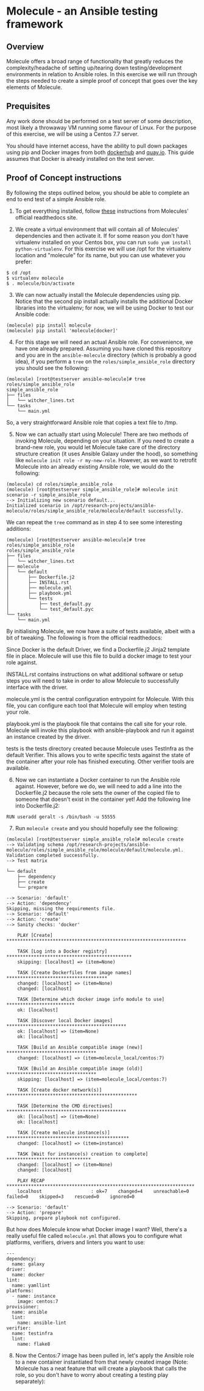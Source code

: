 # Molecule - an Ansible testing framework

## Overview
Molecule offers a broad range of functionality that greatly reduces the complexity/headache of setting up/tearing down 
testing/development environments in relation to Ansible roles. In this exercise we will run through the steps needed
to create a simple proof of concept that goes over the key elements of Molecule.

## Prequisites
Any work done should be performed on a test server of some description, most likely a throwaway VM running some flavour of
Linux. For the purpose of this exercise, we will be using a Centos 7.7 server. 

You should have internet access, have the ability to pull down packages using pip and Docker images from both
[dockerhub](https://hub.docker.com/) and [quay.io](https://quay.io). This guide assumes that Docker is already installed on the test server.

## Proof of Concept instructions
By following the steps outlined below, you should be able to complete an end to end test of a simple Ansible role. 

  1. To get everything installed, follow [these](https://molecule.readthedocs.io/en/stable/installation.html#install) instructions from Molecules' official readthedocs site.

  2. We create a virtual environment that will contain all of Molecules' dependencies and then activate it. If for some reason you don't have virtualenv installed on your Centos box, you can run `sudo yum install python-virtualenv`. For this exercise we will use /opt for the virtualenv location and "molecule" for its name, but you can use whatever you prefer:

```
$ cd /opt
$ virtualenv molecule 
$ . molecule/bin/activate
```
	

  3. We can now actually install the Molecule dependencies using pip. Notice that the second pip install actually installs the additional Docker libraries into the virtualenv; for now, we will be using Docker to test our Ansible code:

```
(molecule) pip install molecule
(molecule) pip install 'molecule[docker]'
```

  4. For this stage we will need an actual Ansible role. For convenience, we have one already prepared. Assuming you have cloned this repository and you are in the `ansible-molecule` directory (which is probably a good idea), if you perform a `tree` on the `roles/simple_ansible_role` directory you should see the following:

```
(molecule) [root@testserver ansible-molecule]# tree roles/simple_ansible_role
simple_ansible_role
├── files
│   └── witcher_lines.txt
└── tasks
    └── main.yml
```

So, a very straightforward Ansible role that copies a text file to /tmp.

  5. Now we can actually start using Molecule! There are two methods of invoking Molecule, depending on your situation. If you need to create a brand-new role, you would let Molecule take care of the directory structure creation (it uses Ansible Galaxy under the hood), so something like `molecule init role -r my-new-role`. However, as we want to retrofit Molecule into an already existing Ansible role, we would do the following:

```
(molecule) cd roles/simple_ansible_role
(molecule) [root@testserver simple_ansible_role]# molecule init scenario -r simple_ansible_role
--> Initializing new scenario default...
Initialized scenario in /opt/research-projects/ansible-molecule/roles/simple_ansible_role/molecule/default successfully.
```

We can repeat the `tree` command as in step 4 to see some interesting additions:

```
(molecule) [root@testserver ansible-molecule]# tree roles/simple_ansible_role
roles/simple_ansible_role
├── files
│   └── witcher_lines.txt
├── molecule
│   └── default
│       ├── Dockerfile.j2
│       ├── INSTALL.rst
│       ├── molecule.yml
│       ├── playbook.yml
│       └── tests
│           ├── test_default.py
│           └── test_default.pyc
└── tasks
    └── main.yml
```

By initialising Molecule, we now have a suite of tests available, albeit with a bit of tweaking. The following is from the official readthedocs:

  Since Docker is the default Driver, we find a Dockerfile.j2 Jinja2 template file in place. Molecule will use this file to build a docker image to test your role against.

  INSTALL.rst contains instructions on what additional software or setup steps you will need to take in order to allow Molecule to successfully interface with the driver.

  molecule.yml is the central configuration entrypoint for Molecule. With this file, you can configure each tool that Molecule will employ when testing your role.

  playbook.yml is the playbook file that contains the call site for your role. Molecule will invoke this playbook with ansible-playbook and run it against an instance created by the driver.

  tests is the tests directory created because Molecule uses TestInfra as the default Verifier. This allows you to write specific tests against the state of the container after your role has finished executing. Other verifier tools are available.

  6. Now we can instantiate a Docker container to run the Ansible role against. However, before we do, we will need to add a line into the Dockerfile.j2 because the role sets the owner of the copied file to someone that doesn't exist in the container yet! Add the following line into Dockerfile.j2:

```
RUN useradd geralt -s /bin/bash -u 55555
```

  7. Run `molecule create` and you should hopefully see the following:

```
(molecule) [root@testserver simple_ansible_role]# molecule create
--> Validating schema /opt/research-projects/ansible-molecule/roles/simple_ansible_role/molecule/default/molecule.yml.
Validation completed successfully.
--> Test matrix
    
└── default
    ├── dependency
    ├── create
    └── prepare
    
--> Scenario: 'default'
--> Action: 'dependency'
Skipping, missing the requirements file.
--> Scenario: 'default'
--> Action: 'create'
--> Sanity checks: 'docker'
    
    PLAY [Create] ******************************************************************
    
    TASK [Log into a Docker registry] **********************************************
    skipping: [localhost] => (item=None) 
    
    TASK [Create Dockerfiles from image names] *************************************
    changed: [localhost] => (item=None)
    changed: [localhost]
    
    TASK [Determine which docker image info module to use] *************************
    ok: [localhost]
    
    TASK [Discover local Docker images] ********************************************
    ok: [localhost] => (item=None)
    ok: [localhost]
    
    TASK [Build an Ansible compatible image (new)] *********************************
    changed: [localhost] => (item=molecule_local/centos:7)
    
    TASK [Build an Ansible compatible image (old)] *********************************
    skipping: [localhost] => (item=molecule_local/centos:7) 
    
    TASK [Create docker network(s)] ************************************************
    
    TASK [Determine the CMD directives] ********************************************
    ok: [localhost] => (item=None)
    ok: [localhost]
    
    TASK [Create molecule instance(s)] *********************************************
    changed: [localhost] => (item=instance)
    
    TASK [Wait for instance(s) creation to complete] *******************************
    changed: [localhost] => (item=None)
    changed: [localhost]
    
    PLAY RECAP *********************************************************************
    localhost                  : ok=7    changed=4    unreachable=0    failed=0    skipped=3    rescued=0    ignored=0
    
--> Scenario: 'default'
--> Action: 'prepare'
Skipping, prepare playbook not configured.
```

But how does Molecule know what Docker image I want? Well, there's a really useful file called `molecule.yml` that allows you to configure what platforms, verifiers, drivers and linters you want to use:

```
---
dependency:
  name: galaxy
driver:
  name: docker
lint:
  name: yamllint
platforms:
  - name: instance
    image: centos:7
provisioner:
  name: ansible
  lint:
    name: ansible-lint
verifier:
  name: testinfra
  lint:
    name: flake8
```

  8. Now the Centos:7 image has been pulled in, let's apply the Ansible role to a new container instantiated from that newly created image (Note: Molecule has a neat feature that will create a playbook that calls the role, so you don't have to worry about creating a testing play separately):

```

